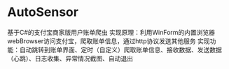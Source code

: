 # AutoSensor
基于C#的支付宝商家版用户账单爬虫
实现原理：利用WinForm的内置浏览器webBrowser访问支付宝，爬取账单信息，通过http协议发送其他服务
实现功能：自动跳转到账单界面、定时（自定义）爬取账单信息、接收数据、发送数据（心跳）、日志收集、异常情况截图、自动退出

